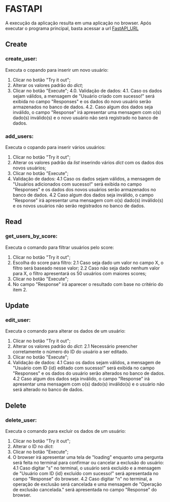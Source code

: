 # FASTAPI
A execução da aplicação resulta em uma aplicação no browser.
Após executar o programa principal, basta acessar a url [FastAPI_URL](http://127.0.0.1:8000/docs#)

## Create
### create_user:
Executa o copando para inserir um novo usuário:
1. Clicar no botão "Try it out";
2. Alterar os valores padrão do _dict_;
3. Clicar no botão "Execute";
4.0. Validação de dados:
4.1. Caso os dados sejam válidos, a mensagem de "Usuário criado com sucesso!" será exibida no campo "Responses" e os dados do novo usuário serão armazenados no banco de dados.
4.2. Caso algum dos dados seja inválido, o campo "Response" irá apresentar uma mensagem com o(s) dado(s) inválido(s) e o novo usuário não será registrado no banco de dados.
### add_users:
Executa o copando para inserir vários usuários:
1. Clicar no botão "Try it out";
2. Alterar os valores padrão da _list_ inserindo vários _dict_ com os dados dos novos usuários;
3. Clicar no botão "Execute";
4. Validação de dados:
4.1 Caso os dados sejam válidos, a mensagem de "Usuários adicionados com sucesso!" será exibida no campo "Responses" e os dados dos novos usuários serão armazenados no banco de dados.
4.2 Caso algum dos dados seja inválido, o campo "Response" irá apresentar uma mensagem com o(s) dado(s) inválido(s) e os novos usuários não serão registrados no banco de dados.

## Read
### get_users_by_score:
Executa o comando para filtrar usuários pelo score:
1. Clicar no botão "Try it out";
2. Escolha do score para filtro:
2.1 Caso seja dado um valor no campo X, o filtro será baseado nesse valor;
2.2 Caso não seja dado nenhum valor para X, o filtro apresentará os 50 usuários com maiores scores;
3. Clicar no botão "Execute";
4. No campo "Response" irá aparecer o resultado com base no critério do item 2.

## Update
### edit_user:
Executa o comando para alterar os dados de um usuário:
1. Clicar no botão "Try it out";
2. Alterar os valores padrão do _dict_:
2.1 Necessário preencher corretamente o número do ID do usuário a ser editado.
3. Clicar no botão "Execute";
4. Validação de dados:
4.1 Caso os dados sejam válidos, a mensagem de "Usuário com ID {id} editado com sucesso!" será exibida no campo "Responses" e os dados do usuário serão alterados no banco de dados.
4.2 Caso algum dos dados seja inválido, o campo "Response" irá apresentar uma mensagem com o(s) dado(s) inválido(s) e o usuário não será alterado no banco de dados.

## Delete
### delete_user:
Executa o comando para excluir os dados de um usuário:
1. Clicar no botão "Try it out";
2. Alterar o ID no _dict_:
3. Clicar no botão "Execute";
4. O browser irá apresentar uma tela de "loading" enquanto uma pergunta será feita no terminal para confirmar ou cancelar a exclusão do usuário:
4.1 Caso digitar "s" no terminal, o usuário será excluído e a mensagem de "Usuário com ID {id} excluído com sucesso!" será apresentada no campo "Response" do browser.
4.2 Caso digitar "n" no terminal, a operação de exclusão será cancelada e uma mensagem de "Operação de exclusão cancelada." será apresentada no campo "Response" do browser.